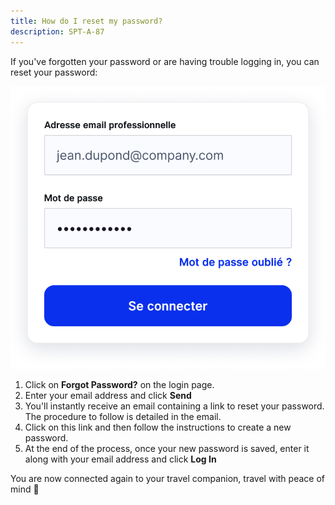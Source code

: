 ```yaml
---
title: How do I reset my password?
description: SPT-A-87
---
```


If you've forgotten your password or are having trouble logging in, you can reset your password:

![](./images/reset-password.png)

1. Click on **Forgot Password?** on the login page.
2. Enter your email address and click **Send**
3. You'll instantly receive an email containing a link to reset your password. The procedure to follow is detailed in the email.
4. Click on this link and then follow the instructions to create a new password.
5. At the end of the process, once your new password is saved, enter it along with your email address and click **Log In**

You are now connected again to your travel companion, travel with peace of mind 🙂